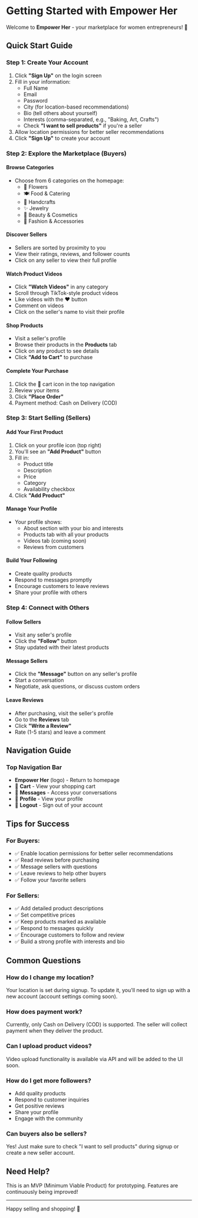 # Getting Started with Empower Her

Welcome to **Empower Her** - your marketplace for women entrepreneurs! 🌸

## Quick Start Guide

### Step 1: Create Your Account

1. Click **"Sign Up"** on the login screen
2. Fill in your information:
   - Full Name
   - Email
   - Password
   - City (for location-based recommendations)
   - Bio (tell others about yourself)
   - Interests (comma-separated, e.g., "Baking, Art, Crafts")
   - Check **"I want to sell products"** if you're a seller
3. Allow location permissions for better seller recommendations
4. Click **"Sign Up"** to create your account

### Step 2: Explore the Marketplace (Buyers)

#### Browse Categories
- Choose from 6 categories on the homepage:
  - 🌸 Flowers
  - 🍽️ Food & Catering
  - 🎨 Handcrafts
  - ✨ Jewelry
  - 💄 Beauty & Cosmetics
  - 👗 Fashion & Accessories

#### Discover Sellers
- Sellers are sorted by proximity to you
- View their ratings, reviews, and follower counts
- Click on any seller to view their full profile

#### Watch Product Videos
- Click **"Watch Videos"** in any category
- Scroll through TikTok-style product videos
- Like videos with the ❤️ button
- Comment on videos
- Click on the seller's name to visit their profile

#### Shop Products
- Visit a seller's profile
- Browse their products in the **Products** tab
- Click on any product to see details
- Click **"Add to Cart"** to purchase

#### Complete Your Purchase
1. Click the 🛒 cart icon in the top navigation
2. Review your items
3. Click **"Place Order"**
4. Payment method: Cash on Delivery (COD)

### Step 3: Start Selling (Sellers)

#### Add Your First Product
1. Click on your profile icon (top right)
2. You'll see an **"Add Product"** button
3. Fill in:
   - Product title
   - Description
   - Price
   - Category
   - Availability checkbox
4. Click **"Add Product"**

#### Manage Your Profile
- Your profile shows:
  - About section with your bio and interests
  - Products tab with all your products
  - Videos tab (coming soon)
  - Reviews from customers

#### Build Your Following
- Create quality products
- Respond to messages promptly
- Encourage customers to leave reviews
- Share your profile with others

### Step 4: Connect with Others

#### Follow Sellers
- Visit any seller's profile
- Click the **"Follow"** button
- Stay updated with their latest products

#### Message Sellers
- Click the **"Message"** button on any seller's profile
- Start a conversation
- Negotiate, ask questions, or discuss custom orders

#### Leave Reviews
- After purchasing, visit the seller's profile
- Go to the **Reviews** tab
- Click **"Write a Review"**
- Rate (1-5 stars) and leave a comment

## Navigation Guide

### Top Navigation Bar
- **Empower Her** (logo) - Return to homepage
- 🛒 **Cart** - View your shopping cart
- 💬 **Messages** - Access your conversations
- 👤 **Profile** - View your profile
- 🚪 **Logout** - Sign out of your account

## Tips for Success

### For Buyers:
- ✅ Enable location permissions for better seller recommendations
- ✅ Read reviews before purchasing
- ✅ Message sellers with questions
- ✅ Leave reviews to help other buyers
- ✅ Follow your favorite sellers

### For Sellers:
- ✅ Add detailed product descriptions
- ✅ Set competitive prices
- ✅ Keep products marked as available
- ✅ Respond to messages quickly
- ✅ Encourage customers to follow and review
- ✅ Build a strong profile with interests and bio

## Common Questions

### How do I change my location?
Your location is set during signup. To update it, you'll need to sign up with a new account (account settings coming soon).

### How does payment work?
Currently, only Cash on Delivery (COD) is supported. The seller will collect payment when they deliver the product.

### Can I upload product videos?
Video upload functionality is available via API and will be added to the UI soon.

### How do I get more followers?
- Add quality products
- Respond to customer inquiries
- Get positive reviews
- Share your profile
- Engage with the community

### Can buyers also be sellers?
Yes! Just make sure to check "I want to sell products" during signup or create a new seller account.

## Need Help?

This is an MVP (Minimum Viable Product) for prototyping. Features are continuously being improved!

---

Happy selling and shopping! 💜
